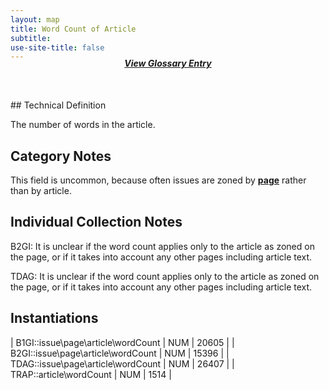 ```yaml
---
layout: map
title: Word Count of Article
subtitle:  
use-site-title: false
---
```


<h4 style="text-align:center;font-style:italic;margin-top:-20px;margin-bottom:50px;"><a href="../../glossary/word-count-of-article">View Glossary Entry</a></h4>
## Technical Definition

The number of words in the article.

## Category Notes

This field is uncommon, because often issues are zoned by <a href="https://www.digitisednewspapers.net/maps/page-number">**page**</a>
rather than by article.

## Individual Collection Notes

B2GI: It is unclear if the word count applies only to the article as
zoned on the page, or if it takes into account any other pages including
article text.

TDAG: It is unclear if the word count applies only to the article as
zoned on the page, or if it takes into account any other pages including
article text.

## Instantiations

| B1GI::issue\\page\\article\\wordCount | NUM | 20605 |
| B2GI::issue\\page\\article\\wordCount | NUM | 15396 |
| TDAG::issue\\page\\article\\wordCount | NUM | 26407 |
| TRAP::article\\wordCount  | NUM | 1514  |
